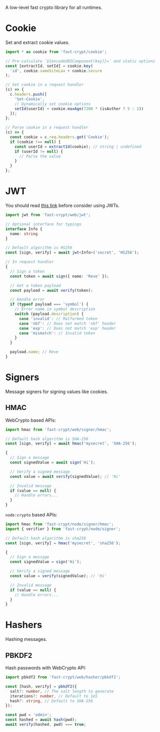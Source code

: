 A low-level fast crypto library for all runtimes.

# Cookie
Set and extract cookie values.
```ts
import * as cookie from 'fast-crypt/cookie';

// Pre-calculate `${encodeURIComponent(key)}=` and static options
const [extractId, setId] = cookie.key(
  'id', cookie.sameSiteLax + cookie.secure
);

// Set cookie in a request handler
(c) => {
  c.headers.push([
    'Set-Cookie',
    // Dynamically set cookie options
    setId(userId) + cookie.maxAge(7200 * (isAuthor ? 5 : 1))
  ]);
};

// Parse cookie in a request handler
(c) => {
  const cookie = c.req.headers.get('Cookie');
  if (cookie !== null) {
    const userId = extractId(cookie); // string | undefined
    if (userId != null) {
      // Parse the value
    }
  }
};
```

# JWT
You should read [this link](https://gist.github.com/samsch/0d1f3d3b4745d778f78b230cf6061452)
before consider using JWTs.

```ts
import jwt from 'fast-crypt/web/jwt';

// Optional interface for typings
interface Info {
  name: string
}

// Default algorithm is HS256
const [sign, verify] = await jwt<Info>('secret', 'HS256');

// In request handler
{
  // Sign a token
  const token = await sign({ name: 'Reve' });

  // Get a token payload
  const payload = await verify(token);

  // Handle error
  if (typeof payload === 'symbol') {
    // Error name in symbol description
    switch (payload.description) {
      case 'invalid': // Malformed token
      case 'nbf': // Does not match 'nbf' header
      case 'exp': // Does not match 'exp' header
      case 'mismatch': // Invalid token
    }
  }

  payload.name; // Reve
}
```

# Signers
Message signers for signing values like cookies.

## HMAC

WebCrypto based APIs:
```ts
import hmac from 'fast-crypt/web/signer/hmac';

// Default hash algorithm is SHA-256
const [sign, verify] = await hmac('mysecret', 'SHA-256');

{
  // Sign a message
  const signedValue = await sign('Hi');

  // Verify a signed message
  const value = await verify(signedValue); // 'Hi'

  // Invalid message
  if (value == null) {
    // Handle errors...
  }
}
```

`node:crypto` based APIs:
```ts
import hmac from 'fast-crypt/node/signer/hmac';
import { verifier } from 'fast-crypt/node/signer';

// Default hash algorithm is sha256
const [sign, verify] = hmac('mysecret', 'sha256');

{
  // Sign a message
  const signedValue = sign('Hi');

  // Verify a signed message
  const value = verify(signedValue); // 'Hi'

  // Invalid message
  if (value == null) {
    // Handle errors...
  }
}
```

# Hashers
Hashing messages.

## PBKDF2
Hash passwords with WebCrypto API:
```ts
import pbkdf2 from 'fast-crypt/web/hasher/pbkdf2';

const [hash, verify] = pbkdf2({
  salt?: number, // The salt length to generate
  iterations?: number, // Default to 1e5
  hash?: string, // Default to SHA-256
});

const pwd = 'admin';
const hashed = await hash(pwd);
await verify(hashed, pwd) === true;
```
